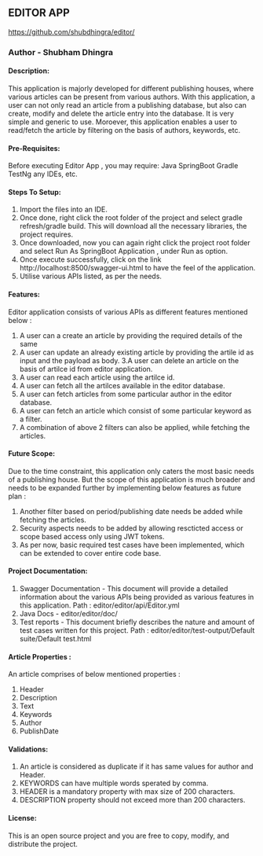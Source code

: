 ## EDITOR APP
https://github.com/shubdhingra/editor/
### Author - Shubham Dhingra

#### Description:
This application is majorly developed for different publishing houses, where various articles can be present from various authors.
With this application, a user can not only read an article from a publishing database, but also can create, modify and delete the article entry into the database.
It is very simple and generic to use. Moroever, this application enables a user to read/fetch the article by filtering on the basis of authors, keywords, etc.

#### Pre-Requisites:
Before executing Editor App , you may require:
Java
SpringBoot
Gradle
TestNg
any IDEs, etc.

#### Steps To Setup:
1. Import the files into an IDE.
2. Once done, right click the root folder of the project and select gradle refresh/gradle build. This will download all the necessary libraries, the project requires.
3. Once downloaded, now you can again right click the project root folder and select Run As SpringBoot Application , under Run as option.
4. Once execute successfully, click on the link http://localhost:8500/swagger-ui.html to have the feel of the application.
5. Utilise various APIs listed, as per the needs.

#### Features:
Editor application consists of various APIs as different features mentioned below :
1.  A user can a create an article by providing the required details of the same
2. A user can update an already existing article by providing the artile id as input and the payload as body.
3.A user can delete an article on the basis of artilce id from editor application.
4. A user can read each article using the artilce id.
5.  A user can fetch all the artilces available in the editor database.
6. A user can fetch articles from some particular author in the editor database.
7. A user can fetch an article which consist of some particular keyword as a filter.
8. A combination of above 2 filters can also be applied, while fetching the articles.

#### Future Scope:
Due to the time constraint, this application only caters the most basic needs of a publishing house.
But the scope of this application is much broader and needs to be expanded further by implementing below features as future plan :
1.  Another filter based on period/publishing date needs be added while fetching the articles.
2. Security aspects needs to be added by allowing rescticted access or scope based access only using JWT tokens. 
3. As per now, basic required test cases have been implemented, which can be extended to cover entire code base.

#### Project Documentation:
1. Swagger Documentation - This document will provide a detailed information about the various APIs being provided as various features in       this application.
Path : editor/editor/api/Editor.yml
2. Java Docs - editor/editor/doc/
3. Test reports - This document briefly describes the nature and amount of test cases written for this project.
Path : editor/editor/test-output/Default suite/Default test.html

#### Article Properties :
An article comprises of below mentioned properties :
1. Header
2. Description
3. Text
4. Keywords
5. Author
6. PublishDate

#### Validations:
1. An article is considered as duplicate if it has same values for author and Header.
2. KEYWORDS can have multiple words sperated by comma.
3. HEADER is a mandatory property with max size of 200 characters.
4. DESCRIPTION property should not exceed more than 200 characters.

#### License:
This is an open source project and you are free to copy, modify, and distribute the project.
